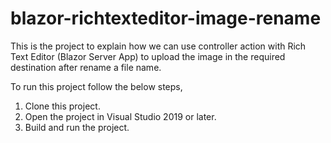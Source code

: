 # blazor-richtexteditor-image-rename

This is the project to explain how we can use controller action with Rich Text Editor (Blazor Server App) to upload the image in the required destination after rename a file name.

To run this project follow the below steps,

1. Clone this project.
2. Open the project in Visual Studio 2019 or later.
3. Build and run the project.